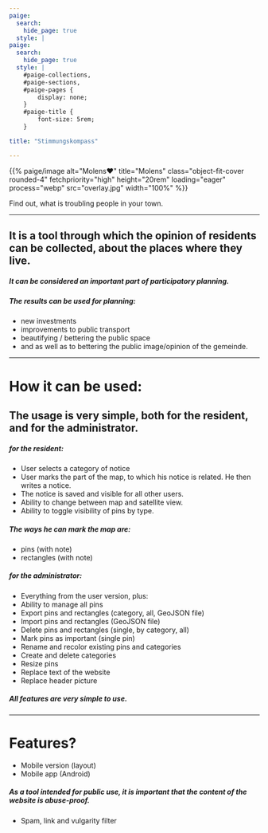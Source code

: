 ```yaml
---
paige:
  search:
    hide_page: true
  style: |
paige:
  search:
    hide_page: true
  style: |
    #paige-collections,
    #paige-sections,
    #paige-pages {
        display: none;
    }
    #paige-title {
        font-size: 5rem;
    }

title: "Stimmungskompass"

---
```






<style>
  .fixed-alert {
    position: fixed;
    bottom: 0;
    width: 100%;
  }
</style>

<p>{{% paige/image alt="Molens♥" title="Molens" class="object-fit-cover rounded-4" fetchpriority="high" height="20rem" loading="eager" process="webp" src="overlay.jpg" width="100%" %}}</p>

<p class="display-5 fw-bold h2 text-center">Find out, what is troubling people in your town.</p>




---


## It is a tool through which the opinion of residents can be collected, about the places where they live.

##### It can be considered an important part of participatory planning.

##### The results can be used for planning:

- new investments
- improvements to public transport
- beautifying / bettering the public space
- and as well as to bettering the public image/opinion of the gemeinde.

---

# How it can be used:

## The usage is very simple, both for the resident, and for the administrator.

##### for the resident:

- User selects a category of notice
- User marks the part of the map, to which his notice is related. He then writes a notice.
- The notice is saved and visible for all other users.
- Ability to change between map and satellite view.
- Ability to toggle visibility of pins by type.

##### The ways he can mark the map are:
- pins (with note)
- rectangles (with note)

##### for the administrator:
- Everything from the user version, plus:
- Ability to manage all pins
- Export pins and rectangles (category, all, GeoJSON file)
- Import pins and rectangles (GeoJSON file)
- Delete pins and rectangles (single, by category, all)
- Mark pins as important (single pin)
- Rename and recolor existing pins and categories
- Create and delete categories
- Resize pins
- Replace text of the website
- Replace header picture

##### All features are very simple to use.

---

# Features?

- Mobile version (layout)
- Mobile app (Android)

##### As a tool intended for public use, it is important that the content of the website is abuse-proof.

- Spam, link and vulgarity filter

